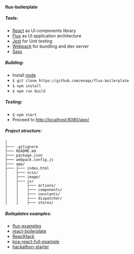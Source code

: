 #### flux-boilerplate

##### Tools:
* [React](http://facebook.github.io/react/) as UI components library
* [Flux](http://facebook.github.io/flux/) as UI application architecture
* [Jest](http://facebook.github.io/jest/) for Unit testing
* [Webpack](http://webpack.github.io/) for bundling and dev server
* [Sass](http://sass-lang.com/)

##### Building:
* Install [node](http://nodejs.org/)
* `$ git clone https://github.com/enaqx/flux-boilerplate`
* `$ npm install`
* `$ npm run build`

##### Testing:
* `$ npm start`
* Proceed to [http://localhost:8080/app/](http://localhost:8080/app/)

##### Project structure:
 ```
 │
 ├─── .gitignore  
 ├─── README.md   
 ├─── package.json              
 ├─── webpack.config.js  
 ├─── app/ 
 ├─── ├─── index.html
 │    ├─── scss/              
 │    ├─── image/             
 │    ├─── js/                
 │    │    ├─── actions/          
 │    │    ├─── components/      
 │    │    ├─── constants/        
 │    │    ├─── dispatcher/       
 │    │    ├─── stores/          

 ```

##### Boileplates examples:
* [flux-examples](https://github.com/facebook/flux/tree/master/examples)
* [react-boilerplate](https://github.com/petehunt/react-boilerplate)
* [ReactHack](https://github.com/petehunt/ReactHack)
* [koa-react-full-example](https://github.com/dozoisch/koa-react-full-example)
* [hackathon-starter](https://github.com/sahat/hackathon-starter)

